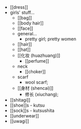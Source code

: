 - [[dress]]
- girls' stuff...
    - [[bag]]
    - [[body hair]]
    - [[face]]
    - general...
        - pretty girl; pretty women
    - [[hair]]
    - [[hat]]
    - [[化妆 (huazhuang)]]
        - [[perfume]]
    - neck
        - [[choker]]
    - scarf
        - wool scarf; 
    - [[身材 (shencai)]]
        - 修长 (xiuchang); 
- [[shitagi]]
- [[shoe]]s - kutsu
- [[sock]]s - kutsushita
- [[underwear]]
- [[uwagi]]
